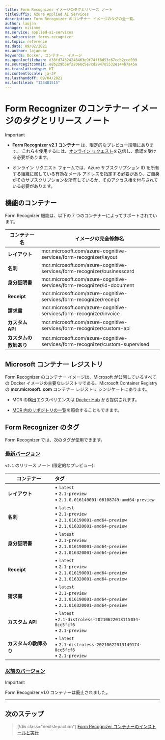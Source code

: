 ```yaml
---
title: Form Recognizer イメージのタグとリリース ノート
titleSuffix: Azure Applied AI Services
description: Form Recognizer のコンテナー イメージのタグの全一覧。
author: laujan
manager: nitinme
ms.service: applied-ai-services
ms.subservice: forms-recognizer
ms.topic: reference
ms.date: 09/02/2021
ms.author: lajanuar
keywords: Docker, コンテナー, イメージ
ms.openlocfilehash: d38fd74324246463e9f74ff8d53c67ccb2ccd039
ms.sourcegitcommit: e8b229b3ef22068c5e7cd294785532e144b7a45a
ms.translationtype: HT
ms.contentlocale: ja-JP
ms.lasthandoff: 09/04/2021
ms.locfileid: "123481515"
---
```

# <a name="form-recognizer-container-image-tags-and-release-notes"></a>Form Recognizer のコンテナー イメージのタグとリリース ノート

> [!IMPORTANT]
>
> * **Form Recognizer v2.1 コンテナー** は、限定的なプレビュー段階にあります。 これらを使用するには、[オンライン リクエスト](https://customervoice.microsoft.com/Pages/ResponsePage.aspx?id=v4j5cvGGr0GRqy180BHbR7en2Ais5pxKtso_Pz4b1_xUNlpBU1lFSjJUMFhKNzVHUUVLN1NIOEZETiQlQCN0PWcu)を送信し、承認を受ける必要があります。 
>
> * オンライン リクエスト フォームでは、Azure サブスクリプション ID を所有する組織に属している有効なメール アドレスを指定する必要があり、ご自身がそのサブスクリプションを所有しているか、そのアクセス権を付与されている必要があります。

## <a name="feature-containers"></a>機能のコンテナー

Form Recognizer 機能は、以下の 7 つのコンテナーによってサポートされています。

| コンテナー名 | イメージの完全修飾名 |
|---|---|
| **レイアウト** | mcr.microsoft.com/azure-cognitive-services/form-recognizer/layout |
| **名刺** | mcr.microsoft.com/azure-cognitive-services/form-recognizer/businesscard |
| **身分証明書** | mcr.microsoft.com/azure-cognitive-services/form-recognizer/id-document |
| **Receipt** | mcr.microsoft.com/azure-cognitive-services/form-recognizer/receipt |
| **請求書** | mcr.microsoft.com/azure-cognitive-services/form-recognizer/invoice |
| **カスタム API** | mcr.microsoft.com/azure-cognitive-services/form-recognizer/custom-api |
| **カスタムの教師あり** | mcr.microsoft.com/azure-cognitive-services/form-recognizer/custom-supervised |

## <a name="microsoft-container-registry"></a>Microsoft コンテナー レジストリ

Form Recognizer のコンテナー イメージは、Microsoft が公開しているすべての Docker イメージの主要なレジストリである、Microsoft Container Registry の **mcr.microsoft.** **<span></span>com** コンテナー レジストリ シンジケートにあります。

* MCR の検出エクスペリエンスは [Docker Hub](https://hub.docker.com/publishers/microsoftowner) から提供されます。

* [MCR 内のリポジトリの一覧](https://mcr.microsoft.com/v2/_catalog)を照会することもできます。

## <a name="form-recognizer-tags"></a>Form Recognizer のタグ

Form Recognizer では、次のタグが使用できます。

### <a name="latest-version"></a>[最新バージョン](#tab/current)

`v2.1` のリリース ノート (限定的なプレビュー):

| コンテナー | タグ |
|------------|:------|
| **レイアウト**| &bullet; `latest` </br> &bullet; `2.1-preview` </br> &bullet; `2.1.0.016140001-08108749-amd64-preview`|
| **名刺** | &bullet; `latest` </br> &bullet; `2.1-preview` </br> &bullet; `2.1.016190001-amd64-preview`  </br> &bullet; `2.1.016320001-amd64-preview`  |
| **身分証明書** | &bullet; `latest` </br> &bullet; `2.1-preview`</br>&bullet; `2.1.016190001-amd64-preview`</br>&bullet; `2.1.016320001-amd64-preview` |
| **Receipt**| &bullet; `latest` </br> &bullet; `2.1-preview`</br>&bullet; `2.1.016190001-amd64-preview`</br>&bullet; `2.1.016320001-amd64-preview` |
| **請求書**| &bullet; `latest` </br> &bullet; `2.1-preview`</br>&bullet; `2.1.016190001-amd64-preview`</br>&bullet; `2.1.016320001-amd64-preview` |
| **カスタム API** | &bullet; `latest` </br> &bullet;`2.1-distroless-20210622013115034-0cc5fcf6`</br>&bullet; `2.1-preview`|
| **カスタムの教師あり**| &bullet; `latest` </br> &bullet; `2.1-distroless-20210622013149174-0cc5fcf6`</br>&bullet; `2.1-preview`|

### <a name="previous-versions"></a>[以前のバージョン](#tab/previous)

> [!IMPORTANT]
> Form Recognizer v1.0 コンテナーは廃止されました。

---

## <a name="next-steps"></a>次のステップ

> [!div class="nextstepaction"]
> [Form Recognizer コンテナーのインストールと実行](form-recognizer-container-install-run.md)
>